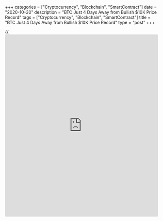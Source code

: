 +++
categories = ["Cryptocurrency", "Blockchain", "SmartContract"]
date = "2020-10-30"
description = "BTC Just 4 Days Away from Bullish $10K Price Record"
tags = ["Cryptocurrency", "Blockchain", "SmartContract"]
title = "BTC Just 4 Days Away from Bullish $10K Price Record"
type = "post"
+++

{{<iframe id="large-banner" src="https://www.bounty.group/#slide=3.0" width="100%" height="600" scrolling="no" style="border: 0px solid rgb(216, 221, 230); border-radius: 3px;">}}

Bitcoin (BTC) has spent nearly 100 days above $10,000 — and if [history](https://www.fixpro.org/post/chargeless-historical-data-api-backtesting/)
repeats itself, further price gains could be astronomical. As noted by
various social media users this week, as of Oct. 30, Bitcoin was just
five days away from trading above $10,000 for 100 days.

![BTC Just 4 Days Away from Bullish $10K Price Record][1]

According to data from analytics firm CoinMetrics compiled by Twitter
user Julio Moreno, after trading above certain price points specifically
for 100 days, Bitcoin subsequently gained by an order of magnitude. For
example, after staying above $10 for 100 days, it took just 122 days for
BTC/USD to reach $100. After cracking 100 days above $100, meanwhile,
$1,000 appeared in just two days.

Looking at the difference between $1,000 and $10,000, the time period
was longer — 150 days to crack five figures after trading at four
figures for 100 days. “Bitcoin has held above $10,000 for over 90 days
now, currently ~30% higher than this key level. This is the longest
period in its [history](https://www.fixpro.org/post/chargeless-historical-data-api-backtesting/),” analytics resource The TIE reported as part of
the latest edition of its Weekly Insights [news](https://www.letsplayfx.com/blog/forex-news-website/)letter on Monday.

> “The second longest period was back in December of 2017 when BTC
surpassed $10,000 for the first time, just days before it increased by
79% to set it’s all-time high of $20,000. Third was in August of 2019,
when Bitcoin traded within a 20% range for nearly 4 months.”

Nov. 3 meanwhile also forms the date of the 2020 U.S. presidential
elections, an event whose outcome is widely tipped to have an immediate
impact on macro markets. Tuesday will also see a difficulty readjustment
for Bitcoin, currently estimated at 10.4% down, the largest such
downward move since late March. As Cointelegraph reported, the result
should be an easier entry level for miners, with a rebound following.
Price action may be influenced in line with miner behavior, while
current high fees should also reduce as mining becomes more profitable.
These are currently at their most expensive in U.S. dollar [terms](https://www.fintechee.com/terms/) since
early 2018.

_Source:[FXPro][2]_

   1. /files/downloads/1/1/2/112cb6a256d21c890c920923f4633884_cca95bae59cc87455fee1314bced44bd.png
   2. /geturl/index/b47a09d217652daf53cf2db709da2c8c9d5ec233/